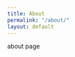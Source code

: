 ```yaml
---
title: About
permalink: "/about/"
layout: default
---
```

<div class="container" style="height:100vh;">
about page
</div>
